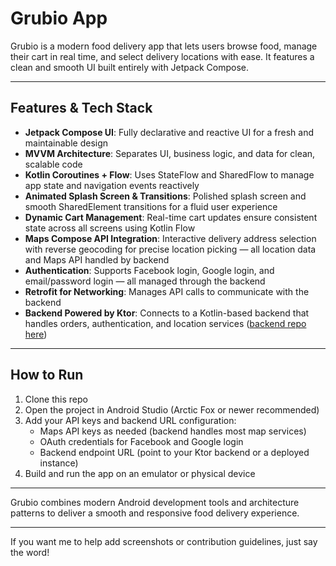 # Grubio App

Grubio is a modern food delivery app that lets users browse food, manage their cart in real time, and select delivery locations with ease. It features a clean and smooth UI built entirely with Jetpack Compose.

---

## Features & Tech Stack

- **Jetpack Compose UI**: Fully declarative and reactive UI for a fresh and maintainable design  
- **MVVM Architecture**: Separates UI, business logic, and data for clean, scalable code  
- **Kotlin Coroutines + Flow**: Uses StateFlow and SharedFlow to manage app state and navigation events reactively  
- **Animated Splash Screen & Transitions**: Polished splash screen and smooth SharedElement transitions for a fluid user experience  
- **Dynamic Cart Management**: Real-time cart updates ensure consistent state across all screens using Kotlin Flow  
- **Maps Compose API Integration**: Interactive delivery address selection with reverse geocoding for precise location picking — all location data and Maps API handled by backend  
- **Authentication**: Supports Facebook login, Google login, and email/password login — all managed through the backend  
- **Retrofit for Networking**: Manages API calls to communicate with the backend  
- **Backend Powered by Ktor**: Connects to a Kotlin-based backend that handles orders, authentication, and location services ([backend repo here](https://github.com/furqanullah717/food_delivery_ktor))  

---

## How to Run

1. Clone this repo  
2. Open the project in Android Studio (Arctic Fox or newer recommended)  
3. Add your API keys and backend URL configuration:
   - Maps API keys as needed (backend handles most map services)  
   - OAuth credentials for Facebook and Google login  
   - Backend endpoint URL (point to your Ktor backend or a deployed instance)  
4. Build and run the app on an emulator or physical device  

---

Grubio combines modern Android development tools and architecture patterns to deliver a smooth and responsive food delivery experience.

---

If you want me to help add screenshots or contribution guidelines, just say the word!
